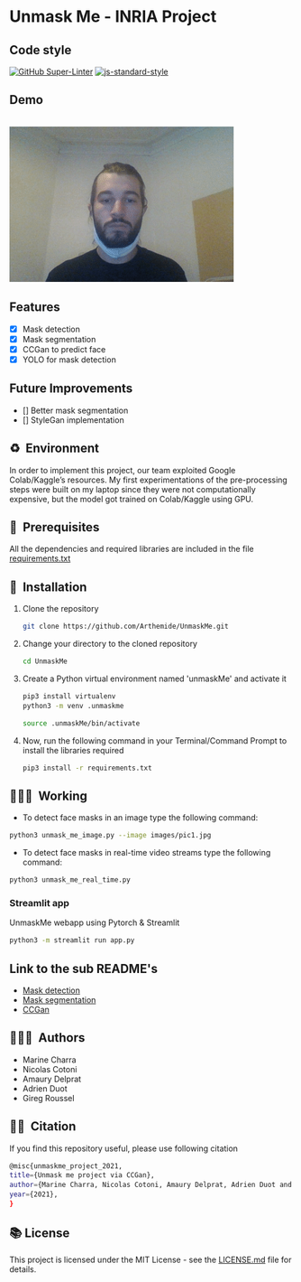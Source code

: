 # Unmask Me - INRIA Project

## Code style

[![GitHub Super-Linter](https://github.com/Arthemide/UnmaskMe/workflows/Lint%20Code%20Base/badge.svg)](https://github.com/marketplace/actions/super-linter)
[![js-standard-style](https://img.shields.io/badge/code%20style-standard-brightgreen.svg?style=flat)](https://github.com/feross/standard)

## Demo

&nbsp;&nbsp;&nbsp;&nbsp;&nbsp;&nbsp;&nbsp;&nbsp;&nbsp;&nbsp;&nbsp;&nbsp;&nbsp;&nbsp;&nbsp;&nbsp;&nbsp;&nbsp;&nbsp;&nbsp;&nbsp;&nbsp;&nbsp;&nbsp;&nbsp;&nbsp;&nbsp;&nbsp;&nbsp;&nbsp;&nbsp;&nbsp;&nbsp;&nbsp;&nbsp;
![Live Demo](https://github.com/Arthemide/UnmaskMe/blob/master/images/demo.gif)

## Features

- [x] Mask detection
- [x] Mask segmentation
- [x] CCGan to predict face
- [x] YOLO for mask detection

## Future Improvements

- [] Better mask segmentation
- [] StyleGan implementation

## ♻️&nbsp; Environment

In order to implement this project, our team exploited Google Colab/Kaggle’s resources. My first experimentations of the pre-processing steps were built on my laptop since they were not computationally expensive, but the model got trained on Colab/Kaggle using GPU.

## 🔑&nbsp; Prerequisites

All the dependencies and required libraries are included in the file [requirements.txt](https://github.com/Arthemide/UnmaskMe/tree/dev/requirements.txt)

## 🚀&nbsp; Installation

1. Clone the repository

    ```bash
    git clone https://github.com/Arthemide/UnmaskMe.git
    ```

2. Change your directory to the cloned repository

    ```bash
    cd UnmaskMe
    ```

3. Create a Python virtual environment named 'unmaskMe' and activate it

    ```bash
    pip3 install virtualenv
    python3 -m venv .unmaskme
    ```

    ```bash
    source .unmaskMe/bin/activate
    ```

4. Now, run the following command in your Terminal/Command Prompt to install the libraries required

    ```bash
    pip3 install -r requirements.txt
    ```

## 🧑🏻‍💻&nbsp; Working

- To detect face masks in an image type the following command:

```bash
python3 unmask_me_image.py --image images/pic1.jpg
```

- To detect face masks in real-time video streams type the following command:

```bash
python3 unmask_me_real_time.py
```

### Streamlit app

UnmaskMe webapp using Pytorch & Streamlit

```bash
python3 -m streamlit run app.py
```

## Link to the sub README's

- [Mask detection](https://github.com/Arthemide/UnmaskMe/blob/dev/mask_detection/README.md)
- [Mask segmentation](https://github.com/Arthemide/UnmaskMe/blob/dev/mask_segmentation/README.md)
- [CCGan](https://github.com/Arthemide/UnmaskMe/blob/dev/ccgan/README.md)

<!-- ## 📖&nbsp; References

### Mask detection

### Mask segmentation

### CcgaN -->

## 🙋🏻‍♂️&nbsp; Authors

- Marine Charra
- Nicolas Cotoni
- Amaury Delprat
- Adrien Duot
- Gireg Roussel

## ✍🏼&nbsp; Citation

If you find this repository useful, please use following citation

```bash
@misc{unmaskme_project_2021,
title={Unmask me project via CCGan},
author={Marine Charra, Nicolas Cotoni, Amaury Delprat, Adrien Duot and Gireg Roussel},
year={2021},
}
```

## 📚 License

This project is licensed under the MIT License - see the [LICENSE.md](LICENSE) file for details.
